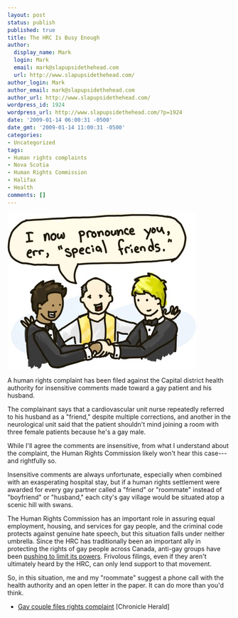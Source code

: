 ```yaml
---
layout: post
status: publish
published: true
title: The HRC Is Busy Enough
author:
  display_name: Mark
  login: Mark
  email: mark@slapupsidethehead.com
  url: http://www.slapupsidethehead.com/
author_login: Mark
author_email: mark@slapupsidethehead.com
author_url: http://www.slapupsidethehead.com/
wordpress_id: 1924
wordpress_url: http://www.slapupsidethehead.com/?p=1924
date: '2009-01-14 06:00:31 -0500'
date_gmt: '2009-01-14 11:00:31 -0500'
categories:
- Uncategorized
tags:
- Human rights complaints
- Nova Scotia
- Human Rights Commission
- Halifax
- Health
comments: []
---
```

![Terminology's a bitch sometimes](/wp-content/media/2009/01/terminology.jpg "Terminology's a bitch sometimes")

A human rights complaint has been filed against the Capital district health authority for insensitive comments made toward a gay patient and his husband.

The complainant says that a cardiovascular unit nurse repeatedly referred to his husband as a "friend," despite multiple corrections, and another in the neurological unit said that the patient shouldn't mind joining a room with three female patients because he's a gay male.

While I'll agree the comments are insensitive, from what I understand about the complaint, the Human Rights Commission likely won't hear this case---and rightfully so.

Insensitive comments are always unfortunate, especially when combined with an exasperating hospital stay, but if a human rights settlement were awarded for every gay partner called a "friend" or "roommate" instead of "boyfriend" or "husband," each city's gay village would be situated atop a scenic hill with swans.

The Human Rights Commission has an important role in assuring equal employment, housing, and services for gay people, and the criminal code protects against genuine hate speech, but this situation falls under neither umbrella. Since the HRC has traditionally been an important ally in protecting the rights of gay people across Canada, anti-gay groups have been [pushing to limit its powers](http://www.slapupsidethehead.com/2008/11/tories-adopt-gay-hostile-policies/ "It's now an adopted Tory policy"). Frivolous filings, even if they aren't ultimately heard by the HRC, can only lend support to that movement.

So, in this situation, me and my "roommate" suggest a phone call with the health authority and an open letter in the paper. It can do more than you'd think.

- [Gay couple files rights complaint](http://thechronicleherald.ca/Metro/9010257.html) [Chronicle Herald]
